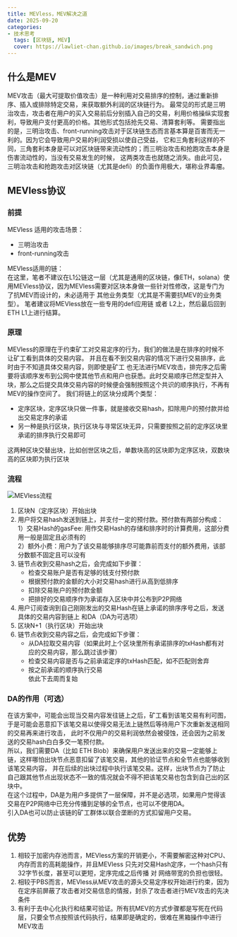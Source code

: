 ```yaml
---
title: MEVless，MEV解决之道  
date: 2025-09-20
categories:
- 技术思考
  tags: [区块链, MEV]
  cover: https://lawliet-chan.github.io/images/break_sandwich.png
---   
```

## 什么是MEV   
MEV攻击（最大可提取价值攻击）是一种利用对交易排序的控制，通过重新排序、插入或排除特定交易，来获取额外利润的区块链行为。
最常见的形式是三明治攻击，攻击者在用户的买入交易前后分别插入自己的交易，利用价格操纵实现套利，导致用户支付更高的价格。其他形式包括抢先交易、清算套利等。
需要指出的是，三明治攻击、front-running攻击对于区块链生态而言基本算是百害而无一利的。因为它会导致用户交易的利润受损以使自己受益， 
它和三角套利这样的不同，三角套利本身是可以对区块链带来流动性的；而三明治攻击和抢跑攻击本身是伤害流动性的，当没有交易发生的时候，
这两类攻击也就随之消失。由此可见，三明治攻击和抢跑攻击对区块链（尤其是defi）的负面作用极大，堪称业界毒瘤。

## MEVless协议  
### 前提
MEVless 适用的攻击场景：
- 三明治攻击
- front-running攻击   
  
MEVless适用的链：  
在这里，笔者不建议在L1公链这一层（尤其是通用的区块链，像ETH，solana）使用MEVless协议，因为MEVless需要对区块本身做一些针对性修改，这是专门为了抗MEV而设计的，未必适用于
其他业务类型（尤其是不需要抗MEV的业务类型）。 笔者建议将MEVless放在一些专用的defi应用链 或者 L2上，然后最后回到ETH L1上进行结算。

### 原理
MEVless的原理在于约束矿工对交易定序的行为，我们的做法是在排序的时候不让矿工看到具体的交易内容。 并且在看不到交易内容的情况下进行交易排序，此时由于不知道具体交易内容，则即使是矿工
也无法进行MEV攻击，排完序之后需要将该顺序发布到公网中使其他节点和用户也获悉。此时交易顺序已然定型并入块，那么之后提交具体交易内容的时候便会强制按照这个共识的顺序执行，不再有MEV的操作空间了。
我们将链上的区块分成两个类型：
   - 定序区块，定序区块只做一件事，就是接收交易hash，扣除用户的预付款并给出交易定序的承诺   
   - 另一种是执行区块，执行区块与寻常区块无异，只需要按照之前的定序区块里承诺的排序执行交易即可  

这两种区块交替出块，比如创世区块之后，单数块高的区块即为定序区块，双数块高的区块即为执行区块

### 流程
![MEVless流程](https://lawliet-chan.github.io/images/MEVless.png)
1. 区块N（定序区块）开始出块
2. 用户将交易hash发送到链上，并支付一定的预付款。预付款有两部分构成：  
   1）交易Hash的gasFee:  用作交易Hash的存储和排序时的计算费用，这部分费用一般是固定且必须有的   
   2）额外小费：用户为了该交易能够排序尽可能靠前而支付的额外费用，该部分数额不固定且可以没有   
3. 链节点收到交易hash之后，会完成如下步骤：
   - 检查交易账户是否有足够的钱支付预付款 
   - 根据预付款的金额的大小对交易hash进行从高到低排序
   - 扣除交易账户的预付款金额
   - 把排好的交易顺序作为承诺存入区块中并公布到P2P网络   
4. 用户订阅查询到自己刚刚发出的交易Hash在链上承诺的排序序号之后，发送具体的交易内容到链上 和DA（DA为可选项）  
5. 区块N+1（执行区块）开始出块
6. 链节点收到交易内容之后，会完成如下步骤：
   - 从DA拉取交易内容（如果此时上个区块里所有承诺排序的txHash都有对应的交易内容，那么跳过该步骤）
   - 检查交易内容是否与之前承诺定序的txHash匹配，如不匹配则舍弃
   - 按之前承诺的顺序执行交易  
依此下去周而复始

### DA的作用（可选）
在该方案中，可能会出现当交易内容发往链上之后，矿工看到该笔交易有利可图，于是可能会恶意扣下该笔交易以使得交易无法上链然后等待用户下次重新发送相同的交易再来进行攻击，
此时不仅用户的交易利润依然会被侵蚀，还会因为之前发送的交易hash白白多交一笔预付款。    
所以，我们需要DA（比如 ETH Blob）来确保用户发送出来的交易一定能够上链，这样哪怕出块节点恶意扣留了该笔交易，其他的验证节点和全节点也能够收到该笔交易内容，
并在后续的出块过程中执行该笔交易。这样，出块节点为了防止自己跟其他节点出现状态不一致的情况就会不得不把该笔交易也包含到自己出的区块中。    
在这个过程中，DA是为用户多提供了一层保障，并不是必选项，如果用户觉得该交易在P2P网络中已充分传播到足够的全节点，也可以不使用DA。  
引入DA也可以防止该链的矿工群体以联合垄断的方式扣留用户交易。

## 优势
   1. 相较于加密内存池而言，MEVless方案的开销更小，不需要解密这种对CPU、内存而言的高耗能操作，并且MEVless
只先对交易Hash定序，一个hash只有32字节长度，甚至可以更短，定序完成之后传播 对 网络带宽的负担也很轻。
   2. 相较于PBS而言，MEVless从MEV攻击的源头交易定序权开始进行约束，因为在定序前屏蔽了攻击者对交易信息的情报，封杀了攻击者进行MEV攻击的先决条件
   3. 有利于去中心化执行和结果可验证。所有抗MEV的方式步骤都是写死在代码层，只要全节点按照该代码执行，结果即是确定的，很难在黑箱操作中进行MEV攻击
